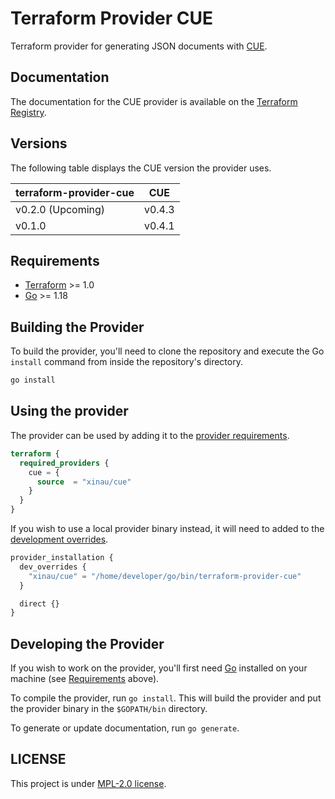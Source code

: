 # Terraform Provider CUE

Terraform provider for generating JSON documents with
[CUE](https://cuelang.org/).

## Documentation

The documentation for the CUE provider is available on the [Terraform
Registry](https://registry.terraform.io/providers/xinau/cue/latest/docs).

## Versions

The following table displays the CUE version the provider uses.

| terraform-provider-cue | CUE    |
|------------------------|--------|
| v0.2.0 (Upcoming)      | v0.4.3 |
| v0.1.0                 | v0.4.1 |

## Requirements

* [Terraform](https://www.terraform.io/downloads.html) >= 1.0
* [Go](https://golang.org/doc/install) >= 1.18

## Building the Provider

To build the provider, you'll need to clone the repository and execute the Go
`install` command from inside the repository's directory.

```bash
go install
```

## Using the provider

The provider can be used by adding it to the [provider
requirements](https://developer.hashicorp.com/terraform/language/providers/requirements).

```terraform
terraform {
  required_providers {
    cue = {
      source  = "xinau/cue"
    }
  }
}
```

If you wish to use a local provider binary instead, it will need to added to the
[development overrides](https://developer.hashicorp.com/terraform/cli/config/config-file#development-overrides-for-provider-developers).

```terraform
provider_installation {
  dev_overrides {
    "xinau/cue" = "/home/developer/go/bin/terraform-provider-cue"
  }

  direct {}
}
```

## Developing the Provider

If you wish to work on the provider, you'll first need
[Go](https://www.golang.org) installed on your machine (see
[Requirements](#requirements) above).

To compile the provider, run `go install`. This will build the provider and put
the provider binary in the `$GOPATH/bin` directory.

To generate or update documentation, run `go generate`.

## LICENSE

This project is under [MPL-2.0 license](./LICENSE).
